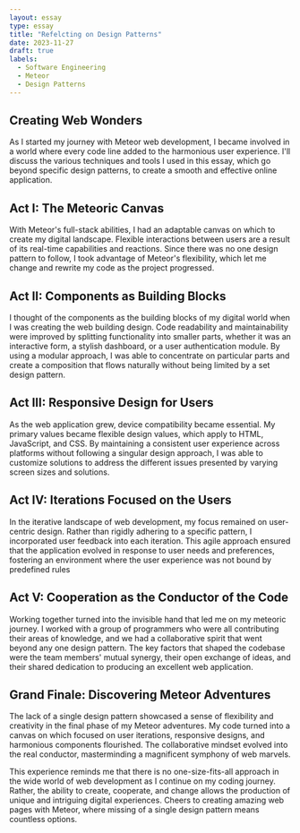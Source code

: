 ```yaml
---
layout: essay
type: essay
title: "Refelcting on Design Patterns"
date: 2023-11-27
draft: true
labels:
  - Software Engineering
  - Meteor
  - Design Patterns
---
```


## Creating Web Wonders
As I started my journey with Meteor web development, I became involved in a world where every code line added to the harmonious user experience. I'll discuss the various techniques and tools I used in this essay, which go beyond specific design patterns, to create a smooth and effective online application.


## Act I: The Meteoric Canvas
With Meteor's full-stack abilities, I had an adaptable canvas on which to create my digital landscape. Flexible interactions between users are a result of its real-time capabilities and reactions. Since there was no one design pattern to follow, I took advantage of Meteor's flexibility, which let me change and rewrite my code as the project progressed.

## Act II: Components as Building Blocks
I thought of the components as the building blocks of my digital world when I was creating the web building design. Code readability and maintainability were improved by splitting functionality into smaller parts, whether it was an interactive form, a stylish dashboard, or a user authentication module. By using a modular approach, I was able to concentrate on particular parts and create a composition that flows naturally without being limited by a set design pattern.

## Act III: Responsive Design for Users
As the web application grew, device compatibility became essential. My primary values became flexible design values, which apply to HTML, JavaScript, and CSS. By maintaining a consistent user experience across platforms without following a singular design approach, I was able to customize solutions to address the different issues presented by varying screen sizes and solutions.

## Act IV: Iterations Focused on the Users
In the iterative landscape of web development, my focus remained on user-centric design. Rather than rigidly adhering to a specific pattern, I incorporated user feedback into each iteration. This agile approach ensured that the application evolved in response to user needs and preferences, fostering an environment where the user experience was not bound by predefined rules


## Act V: Cooperation as the Conductor of the Code 
Working together turned into the invisible hand that led me on my meteoric journey. I worked with a group of programmers who were all contributing their areas of knowledge, and we had a collaborative spirit that went beyond any one design pattern. The key factors that shaped the codebase were the team members' mutual synergy, their open exchange of ideas, and their shared dedication to producing an excellent web application.

## Grand Finale: Discovering Meteor Adventures

The lack of a single design pattern showcased a sense of flexibility and creativity in the final phase of my Meteor adventures. My code turned into a canvas on which focused on user iterations, responsive designs, and harmonious components flourished. The collaborative mindset evolved into the real conductor, masterminding a magnificent symphony of web marvels.

This experience reminds me that there is no one-size-fits-all approach in the wide world of web development as I continue on my coding journey. Rather, the ability to create, cooperate, and change allows the production of unique and intriguing digital experiences. Cheers to creating amazing web pages with Meteor, where missing of a single design pattern means countless options.
